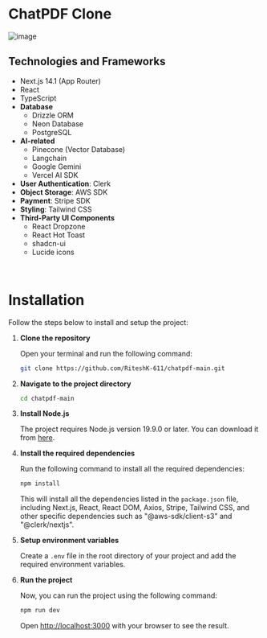 # ChatPDF Clone

![image](https://github.com/RiteshK-611/chatpdf-main/assets/61982298/2e4e9c10-2930-4180-898e-4307617e6da7)

## Technologies and Frameworks

- Next.js 14.1 (App Router)
- React
- TypeScript
- <b>Database</b>
  - Drizzle ORM
  - Neon Database
  - PostgreSQL
- <b>AI-related</b>
  - Pinecone (Vector Database)
  - Langchain
  - Google Gemini
  - Vercel AI SDK
- <b>User Authentication</b>: Clerk
- <b>Object Storage</b>: AWS SDK
- <b>Payment</b>: Stripe SDK
- <b>Styling</b>: Tailwind CSS
- <b>Third-Party UI Components</b>
  - React Dropzone
  - React Hot Toast
  - shadcn-ui
  - Lucide icons

</br>

# Installation

Follow the steps below to install and setup the project:

1. **Clone the repository**

   Open your terminal and run the following command:

   ```bash
   git clone https://github.com/RiteshK-611/chatpdf-main.git
   ```

2. **Navigate to the project directory**

   ```bash
   cd chatpdf-main
   ```

3. **Install Node.js**

   The project requires Node.js version 19.9.0 or later. You can download it from [here](https://nodejs.org/en/download/).

4. **Install the required dependencies**

   Run the following command to install all the required dependencies:

   ```bash
   npm install
   ```

   This will install all the dependencies listed in the `package.json` file, including Next.js, React, React DOM, Axios, Stripe, Tailwind CSS, and other specific dependencies such as "@aws-sdk/client-s3" and "@clerk/nextjs".

5. **Setup environment variables**

    Create a `.env` file in the root directory of your project and add the required environment variables.

6. **Run the project**

    Now, you can run the project using the following command:

    ```bash
    npm run dev
    ```

    Open [http://localhost:3000](http://localhost:3000) with your browser to see the result.
